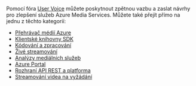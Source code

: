 Pomocí fóra [User Voice](http://go.microsoft.com/fwlink/?linkid=698785&clcid=0x409) můžete poskytnout zpětnou vazbu a zaslat návrhy pro zlepšení služeb Azure Media Services. Můžete také přejít přímo na jednu z těchto kategorií: 

- [Přehrávač médií Azure](https://feedback.azure.com/forums/169396-media-services/category/109320-azure-media-player/)
- [Klientské knihovny SDK](https://feedback.azure.com/forums/169396-media-services/category/144435-client-sdks/)
- [Kódování a zpracování](https://feedback.azure.com/forums/169396-media-services/category/144411-encoding-and-processing/)
- [Živé streamování](https://feedback.azure.com/forums/169396-media-services/category/144414-live-streaming/)
- [Analýzy mediálních služeb](https://feedback.azure.com/forums/169396-media-services/category/146181-media-analytics)
- [Azure Portal](https://feedback.azure.com/forums/169396-media-services/category/144432-portal/)
- [Rozhraní API REST a platforma](https://feedback.azure.com/forums/169396-media-services/category/144423-rest-api-and-platform/)
- [Streamování videa na vyžádání](https://feedback.azure.com/forums/169396-media-services/category/144429-vod-streaming/)


<!--HONumber=sep16_HO1-->


